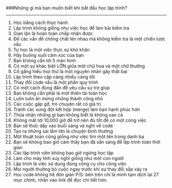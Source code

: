###Những gì mà bạn muốn biết khi bắt đầu học lập trình?

-----
1. Học bằng cách thực hành
2. Lập trình không giống như việc học để làm bài kiểm tra
3. Gian lận là hoàn toàn chấp nhận được
4. Để các vấn đề chồng chất lên nhau mà không kiểm tra là một chiến lược xấu
5. Tự học là một việc thực sự khó khăn
6. Hãy buông xuôi cảm xúc của bạn
7. Bạn không cần tới 5 màn hình
8. Có một sự khác biệt LỚN giữa một chữ hoa và một chữ thường
9. Cố gắng hiểu mọi thứ là một nguyên nhân gây thất bại
10. Lập trình theo cặp càng nhiều càng tốt
11. Thay đổi code xấu là một phần quy trình
12. Có một cách đúng đắn để yêu cầu sự trợ giúp
13. Bạn không cần phải là một thiên tài toán học
14. Luôn luôn ăn mừng những thành công nhỏ
15. Các cuộc gặp gỡ, trò chuyện rất có giá trị
16. Tránh các xung đột kết hợp (merge) làm bạn hạnh phúc hơn
17. Thừa nhận những gì bạn không biết là không sao cả
18. Không mất tới 10,000 giờ để trở nên đủ tốt để có một công việc
19. Bạn sẽ thức dậy vào buổi sáng và nghĩ về code
20. Tạo ra những sai lầm lớn là chuyện bình thường
21. Một thuật toán cũng giống như việc tìm một tên trong danh bạ
22. Bạn sẽ không bao giờ cảm thấy bạn đã sẵn sàng để lập trình toàn thời gian
23. Các lập trình viên không bao giờ ngừng học tập
24. Làm cho máy tính suy nghĩ giống như một con người
25. Lập trình là việc sử dụng đúng công cụ cho công việc
26. Mọi người thường bỏ cuộc ngay trước khi sự thay đổi sắp xảy ra
27. Học code không hề đơn giản
P/S: bên trên chỉ là mình tạm dịch lại 27 mục chính, nhấn vào link để đọc chi tiết hơn.
